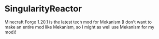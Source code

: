 # SingularityReactor
 
Minecraft Forge 1.20.1 is the latest tech mod for Mekanism (I don't want to make an entire mod like Mekanism, so I might as well use Mekanism for my mod)!
